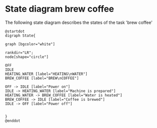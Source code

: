 # State diagram brew coffee
The following state diagram describes the states of the task 'brew coffee'

```plantuml
@startdot
digraph State{

graph [bgcolor="white"] 

rankdir="LR";
node[shape="circle"]

OFF
IDLE
HEATING_WATER [label="HEATING\nWATER"]
BREW_COFFEE [label="BREW\nCOFFEE"]

OFF -> IDLE [label="Power on"]
IDLE -> HEATING_WATER [label="Machine is prepared"]
HEATING_WATER -> BREW_COFFEE [label="Water is heated"]
BREW_COFFEE -> IDLE [label="Coffee is brewed"]
IDLE -> OFF [label="Power off"]


}
@enddot
```